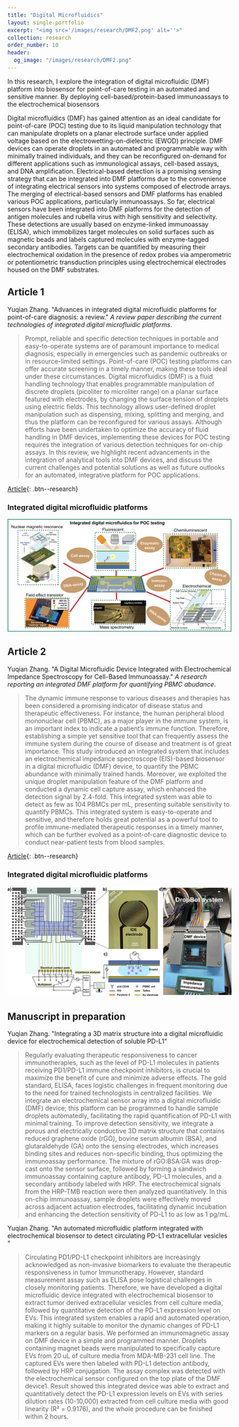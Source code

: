 ```yaml
---
title: "Digital Microfluidics"
layout: single-portfolio
excerpt: "<img src='/images/research/DMF2.png' alt=''>"
collection: research
order_number: 10
header: 
  og_image: "/images/research/DMF2.png"
---
```


In this research, I explore the integration of digital microfluidic (DMF) platform into biosensor for point-of-care testing in an automated and sensitive manner. By deploying cell-based/protein-based immunoassays to the electrochemical biosensors

Digital microfluidics (DMF) has gained attention as an ideal candidate for point-of-care (POC) testing due to its liquid manipulation technology that can manipulate droplets on a planar electrode surface under applied voltage based on the electrowetting-on-dielectric (EWOD) principle. DMF devices can operate droplets in an automated and programmable way with minimally trained individuals, and they can be reconfigured on-demand for different applications such as immunological assays, cell-based assays, and DNA amplification. Electrical-based detection is a promising sensing strategy that can be integrated into DMF platforms due to the convenience of integrating electrical sensors into systems composed of electrode arrays. The merging of electrical-based sensors and DMF platforms has enabled various POC applications, particularly immunoassays. So far, electrical sensors have been integrated into DMF platforms for the detection of antigen molecules and rubella virus with high sensitivity and selectivity. These detections are usually based on enzyme-linked immunoassay (ELISA), which immobilizes target molecules on solid surfaces such as magnetic beads and labels captured molecules with enzyme-tagged secondary antibodies. Targets can be quantified by measuring their electrochemical oxidation in the presence of redox probes via amperometric or potentiometric transduction principles using electrochemical electrodes housed on the DMF substrates.

## Article 1

Yuqian Zhang. "Advances in integrated digital microfluidic platforms for point-of-care diagnosis: a review." *A review paper describing the current technologies of integrated digital microfluidic platforms*.

> Prompt, reliable and specific detection techniques in portable and easy-to-operate systems are of paramount importance to medical diagnosis, especially in emergencies such as pandemic outbreaks or in resource-limited settings. Point-of-care (POC) testing platforms can offer accurate screening in a timely manner, making these tools ideal under these circumstances. Digital microfluidics (DMF) is a fluid handling technology that enables programmable manipulation of discrete droplets (picoliter to microliter range) on a planar surface featured with electrodes, by changing the surface tension of droplets using electric fields. This technology allows user-defined droplet manipulation such as dispensing, mixing, splitting and merging, and thus the platform can be reconfigured for various assays. Although efforts have been undertaken to optimize the accuracy of fluid handling in DMF devices, implementing these devices for POC testing requires the integration of various detection techniques for on-chip assays. In this review, we highlight recent advancements in the integration of analytical tools into DMF devices, and discuss the current challenges and potential solutions as well as future outlooks for an automated, integrative platform for POC applications.

[Article](https://pubs.rsc.org/en/content/articlehtml/2022/sd/d2sd00031h){: .btn--research}

### Integrated digital microfluidic platforms 

<img src='/images/research/DMF_TOC.png' alt=''>


## Article 2

Yuqian Zhang. "A Digital Microfluidic Device Integrated with Electrochemical Impedance Spectroscopy for Cell-Based Immunoassay." *A research reporting an integrated DMF platform for quantifying PBMC abudance*.

> The dynamic immune response to various diseases and therapies has been considered a promising indicator of disease status and therapeutic effectiveness. For instance, the human peripheral blood mononuclear cell (PBMC), as a major player in the immune system, is an important index to indicate a patient’s immune function. Therefore, establishing a simple yet sensitive tool that can frequently assess the immune system during the course of disease and treatment is of great importance. This study introduced an integrated system that includes an electrochemical impedance spectroscope (EIS)-based biosensor in a digital microfluidic (DMF) device, to quantify the PBMC abundance with minimally trained hands. Moreover, we exploited the unique droplet manipulation feature of the DMF platform and conducted a dynamic cell capture assay, which enhanced the detection signal by 2.4-fold. This integrated system was able to detect as few as 104 PBMCs per mL, presenting suitable sensitivity to quantify PBMCs. This integrated system is easy-to-operate and sensitive, and therefore holds great potential as a powerful tool to profile immune-mediated therapeutic responses in a timely manner, which can be further evolved as a point-of-care diagnostic device to conduct near-patient tests from blood samples.

[Article](https://www.mdpi.com/2079-6374/12/5/330){: .btn--research}

### Integrated digital microfluidic platforms 

<img src='/images/research/DMF_PMBC.png' alt=''>

## Manuscript in preparation

Yuqian Zhang. "Integrating a 3D matrix structure into a digital microfluidic device for electrochemical detection of soluble PD-L1"

> Regularly evaluating therapeutic responsiveness to cancer immunotherapies, such as the level of PD-L1 molecules in patients receiving PD1/PD-L1 immune checkpoint inhibitors, is crucial to maximize the benefit of cure and minimize adverse effects. The gold standard, ELISA, faces logistic challenges in frequent monitoring due to the need for trained technologists in centralized facilities. We integrate an electrochemical sensor array into a digital microfluidic (DMF) device; this platform can be programmed to handle sample droplets automatedly, facilitating the rapid quantification of PD-L1 with minimal training. To improve detection sensitivity, we integrate a porous and electrically conductive 3D matrix structure that contains reduced graphene oxide (rGO), bovine serum albumin (BSA), and glutaraldehyde (GA) onto the sensing electrodes, which increases binding sites and reduces non-specific binding, thus optimizing the immunoassay performance. 
> The mixture of rGO:BSA:GA was drop-cast onto the sensor surface, followed by forming a sandwich immunoassay containing capture antibody, PD-L1 molecules, and a secondary antibody labeled with HRP. The electrochemical signals from the HRP-TMB reaction were then analyzed quantitatively. In this on-chip immunoassay, sample droplets were effectively moved across adjacent actuation electrodes, facilitating dynamic incubation and enhancing the detection sensitivity of PD-L1 to as low as 1 pg/mL.  


Yuqian Zhang. "An automated microfluidic platform integrated with electrochemical biosensor to detect circulating PD-L1 extracellular vesicles "

> Circulating PD1/PD-L1 checkpoint inhibitors are increasingly acknowledged as non-invasive biomarkers to evaluate the therapeutic responsiveness in tumor Immunotherapy. However, standard measurement assay such as ELISA pose logistical challenges in closely monitoring patients. Therefore, we have developed a digital microfluidic device integrated with electrochemical biosensor to extract tumor derived extracellular vesicles from cell culture media, followed by quantitative detection of the PD-L1 expression level on EVs. This integrated system enables a rapid and automated operation, making it highly suitable to monitor the dynamic changes of PD-L1 markers on a regular basis. 
> We performed an immunomagnetic assay on DMF device in a simple and programmed manner. Droplets containing magnet beads were manipulated to specifically capture EVs from 20 uL of culture media from MDA-MB-231 cell line. The captured EVs were then labeled with PD-L1 detection antibody, followed by HRP conjugation. The assay complex was detected with the electrochemical sensor configured on the top plate of the DMF device1. Result showed this integrated device was able to extract and quantitatively detect the PD-L1 expression levels on EVs with series dilution rates (10-10,000) extracted from cell culture media with good linearity (R² = 0.9176), and the whole procedure can be finished within 2 hours. 
